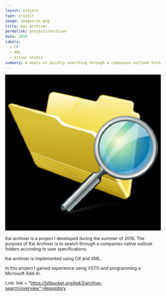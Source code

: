 ```yaml
---
layout: project
type: project
image: images/as.png
title: Kai Archiver
permalink: projects/archiver
date: 2016
labels:
  - C#
  - XML
  - Visual Studio
summary: A means of quickly searching through a companies outlook folders.
---
```


<img class="ui medium right floated rounded image" src="../images/as.png">

Kai archiver is a project I developed during the summer of 2016. The purpose of Kai Archiver is to search through a companies native outlook folders according to user specifications.

Kai archiver is implemented using C# and XML. 

In this project I gained experience using VSTO and programming a Microsoft Add-In. 

Link: <a>link = "https://bitbucket.org/kpk3/archive-search/overview">Repository</a>
